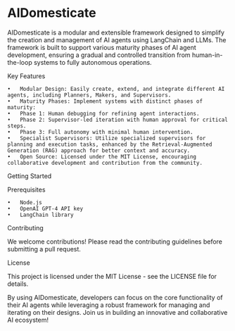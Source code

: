 # AIDomesticate
AIDomesticate is a modular and extensible framework designed to simplify the creation and management of AI agents using LangChain and LLMs. The framework is built to support various maturity phases of AI agent development, ensuring a gradual and controlled transition from human-in-the-loop systems to fully autonomous operations.

Key Features

	•	Modular Design: Easily create, extend, and integrate different AI agents, including Planners, Makers, and Supervisors.
	•	Maturity Phases: Implement systems with distinct phases of maturity:
	•	Phase 1: Human debugging for refining agent interactions.
	•	Phase 2: Supervisor-led iteration with human approval for critical steps.
	•	Phase 3: Full autonomy with minimal human intervention.
	•	Specialist Supervisors: Utilize specialized supervisors for planning and execution tasks, enhanced by the Retrieval-Augmented Generation (RAG) approach for better context and accuracy.
	•	Open Source: Licensed under the MIT License, encouraging collaborative development and contribution from the community.

Getting Started

Prerequisites

	•	Node.js
	•	OpenAI GPT-4 API key
	•	LangChain library

 Contributing

We welcome contributions! Please read the contributing guidelines before submitting a pull request.

License

This project is licensed under the MIT License - see the LICENSE file for details.

By using AIDomesticate, developers can focus on the core functionality of their AI agents while leveraging a robust framework for managing and iterating on their designs. Join us in building an innovative and collaborative AI ecosystem!
